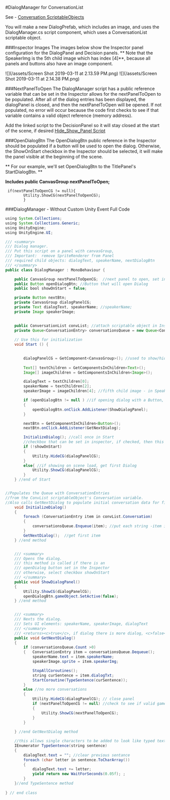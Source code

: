 #DialogManager for ConversationList

See - [Conversation ScriptableObjects](/conversation-scriptable-objects.md)

You will make a new DialogPrefab, which includes an image, and uses the DialogManager.cs script component, which uses a ConversationList scriptable object.

###Inspector Images
The images below show the Inspector panel configuration for the DialogPanel and Decision panels. ** Note that the SpeakerImg is the 5th child image which has index [4]**, because all panels and buttons also have an image component.
 
![](/assets/Screen Shot 2019-03-11 at 2.13.59 PM.png)
![](/assets/Screen Shot 2019-03-11 at 2.14.38 PM.png)

###NextPanelToOpen
The DialogManager script has a public reference variable that can be set in the Inspector allows for the nextPanelToOpen to be populated. After all of the dialog entries has been displayed, the dialogPanel is closed, and then the nextPanelToOpen will be opened.  If not  populated, no error will occur because the code first checks to see if that variable contains a valid object reference (memory address). 

Add the linked script to the DecisionPanel so it will stay closed at the start of the scene, if desired [Hide_Show_Panel Script ](/conversation-scriptable-objects/dialogmanagerconvlist/hideshow-panel-script.md)


 ###OpenDialogBtn
 The OpenDialogBtn public reference in the Inspector should be populated if a button will be used to open the dialog.  Otherwise, the ShowOnStart checkbox in the Inspector should be selected, it will make the panel visible at the beginning of the scene. 
 
** For our example, we'll set OpenDialogBtn to the TitlePanel's StartDialogBtn. **

   
**Includes public CanvasGroup nextPanelToOpen;**
```
 if(nextPanelToOpenCG != null){
        Utility.ShowCG(nextPanelToOpenCG);
        }
```

###DialogManager - Without Custom Unity Event Full Code

```java
using System.Collections;
using System.Collections.Generic;
using UnityEngine;
using UnityEngine.UI;

/// <summary>
/// Dialog manager.
/// Put this script on a panel with canvasGroup, 
/// Important:  remove SpriteRenderer from Panel
/// required child objects: dialogText, speakerName, nextDialogBtn
/// </summary>
public class DialogManager : MonoBehaviour {

    public CanvasGroup nextPanelToOpenCG;  //next panel to open, set in Inspector
    public Button openDialogBtn; //Button that will open Dialog
    public bool showOnStart = false;

    private Button nextBtn;
    private CanvasGroup dialogPanelCG;
    private Text dialogText, speakerName; //speakerName;
    private Image speakerImage;
  

    public ConversationList convList; //attach scriptable object in Inspector
    private Queue<ConversationEntry> conversationsQueue = new Queue<ConversationEntry>();
   
    // Use this for initialization
    void Start () {

      
        dialogPanelCG = GetComponent<CanvasGroup>(); //used to show/hide panel
       
        Text[] textChildren = GetComponentsInChildren<Text>();
        Image[] imageChildren = GetComponentsInChildren<Image>();

        dialogText = textChildren[0];
        speakerName = textChildren[2];
        speakerImage = imageChildren[4]; //fifth child image - in SpeakerPanel

        if (openDialogBtn != null ) //if opening dialog with a Button, Populate OpenDialogButton in the Inspector 
        {
            openDialogBtn.onClick.AddListener(ShowDialogPanel);
        }

        nextBtn = GetComponentInChildren<Button>();
        nextBtn.onClick.AddListener(GetNextDialog);

        InitializeDialog(); //call once in Start
        //checkbox that can be set in inspector, if checked, then this is not exected
        if (!showOnStart)
        {
            Utility.HideCG(dialogPanelCG);
        }
        else{ //if showing on scene load, get first Dialog 
            Utility.ShowCG(dialogPanelCG);
        }
    } //end of Start


//Populates the Queue with ConversationEntries 
//from the ConvList scriptableObject's Conversation variable.
//Also calls GetNextDialog to populate initial conversation data for first conversation
    void InitializeDialog()
    {
        foreach (ConversationEntry item in convList.Conversation)
        {
            conversationsQueue.Enqueue(item); //put each string -item in the queue
        }
        GetNextDialog();  //get first item
    } //end method


    /// <summary>
    /// Opens the dialog.
    /// this method is called if there is an 
    /// openDialog button set in the Inspector
    /// otherwise, select checkbox showOnStart 
    /// </summary>
    public void ShowDialogPanel()
    {
        Utility.ShowCG(dialogPanelCG);
        openDialogBtn.gameObject.SetActive(false);
    } //end method


    /// <summary>
    /// Nexts the dialog.
    /// Sets UI elements: speakerName, speakerImage, dialogText
    /// </summary>
    /// <returns><c>true</c>, if dialog there is more dialog, <c>false</c> otherwise.</returns>
    public void GetNextDialog()
    {   
        if (conversationsQueue.Count >0)
        {   ConversationEntry item = conversationsQueue.Dequeue();
            speakerName.text = item.speakerName;
            speakerImage.sprite = item.speakerImg;

            StopAllCoroutines();
            string curSentence = item.dialogTxt;
            StartCoroutine(TypeSentence(curSentence));
        }
        else //no more conversations
        {
            Utility.HideCG(dialogPanelCG); // close panel
            if (nextPanelToOpenCG != null) //check to see if valid gameObject was set in inspector
            {
                Utility.ShowCG(nextPanelToOpenCG);
            } 
        }
    
    } //end GetNextDialog method

    //this allows single characters to be added to look like typed text
    IEnumerator TypeSentence(string sentence)
    {
        dialogText.text = ""; //clear previous sentance
        foreach (char letter in sentence.ToCharArray())
        {
            dialogText.text += letter;
            yield return new WaitForSeconds(0.05f); ;
        }
    }//end TypeSentence method
    
} // end class

```

